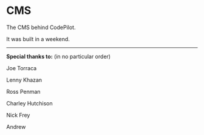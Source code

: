 CMS
===

The CMS behind CodePilot.

It was built in a weekend.

---

**Special thanks to:** (in no particular order)

Joe Torraca

Lenny Khazan

Ross Penman

Charley Hutchison

Nick Frey

Andrew